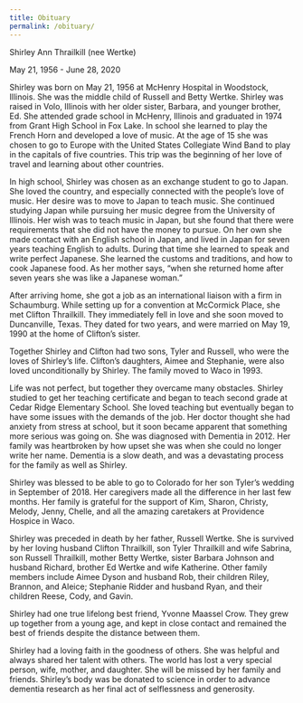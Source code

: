 ```yaml
---
title: Obituary
permalink: /obituary/
---
```


Shirley Ann Thrailkill (nee Wertke)

May 21, 1956 - June 28, 2020 

Shirley was born on May 21, 1956 at McHenry Hospital in Woodstock, Illinois. She was the middle child of Russell and Betty Wertke. Shirley was raised in Volo, Illinois with her older sister, Barbara, and younger brother, Ed. She attended grade school in McHenry, Illinois and graduated in 1974 from Grant High School in Fox Lake. In school she learned to play the French Horn and developed a love of music. At the age of 15 she was chosen to go to Europe with the United States Collegiate Wind Band to play in the capitals of five countries. This trip was the beginning of her love of travel and learning about other countries.

In high school, Shirley was chosen as an exchange student to go to Japan. She loved the country, and especially connected with the people’s love of music. Her desire was to move to Japan to teach music. She continued studying Japan while pursuing her music degree from the University of Illinois. Her wish was to teach music in Japan, but she found that there were requirements that she did not have the money to pursue. On her own she made contact with an English school in Japan, and lived in Japan for seven years teaching English to adults. During that time she learned to speak and write perfect Japanese. She learned the customs and traditions, and how to cook Japanese food. As her mother says, “when she returned home after seven years she was like a Japanese woman.”

After arriving home, she got a job as an international liaison with a firm in Schaumburg. While setting up for a convention at McCormick Place, she met Clifton Thrailkill. They immediately fell in love and she soon moved to Duncanville, Texas. They dated for two years, and were married on May 19, 1990 at the home of Clifton’s sister.

Together Shirley and Clifton had two sons, Tyler and Russell, who were the loves of Shirley’s life. Clifton’s daughters, Aimee and Stephanie, were also loved unconditionally by Shirley. The family moved to Waco in 1993.

Life was not perfect, but together they overcame many obstacles. Shirley studied to get her teaching certificate and began to teach second grade at Cedar Ridge Elementary School. She loved teaching but eventually began to have some issues with the demands of the job. Her doctor thought she had anxiety from stress at school, but it soon became apparent that something more serious was going on. She was diagnosed with Dementia in 2012. Her family was heartbroken by how upset she was when she could no longer write her name. Dementia is a slow death, and was a devastating process for the family as well as Shirley.

Shirley was blessed to be able to go to Colorado for her son Tyler’s wedding in September of 2018. Her caregivers made all the difference in her last few months. Her family is grateful for the support of Kim, Sharon, Christy, Melody, Jenny, Chelle, and all the amazing caretakers at Providence Hospice in Waco.

Shirley was preceded in death by her father, Russell Wertke. She is survived by her loving husband Clifton Thrailkill, son Tyler Thrailkill and wife Sabrina, son Russell Thrailkill, mother Betty Wertke, sister Barbara Johnson and husband Richard, brother Ed Wertke and wife Katherine. Other family members include Aimee Dyson and husband Rob, their children Riley, Brannon, and Aleice; Stephanie Ridder and husband Ryan, and their children Reese, Cody, and Gavin.

Shirley had one true lifelong best friend, Yvonne Maassel Crow. They grew up together from a young age, and kept in close contact and remained the best of friends despite the distance between them.

Shirley had a loving faith in the goodness of others. She was helpful and always shared her talent with others. The world has lost a very special person, wife, mother, and daughter. She will be missed by her family and friends. Shirley’s body was be donated to science in order to advance dementia research as her final act of selflessness and generosity.